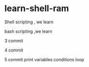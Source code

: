 # learn-shell-ram
 
Shell scripting , we learn 

bash scripting ,we learn


3 commit

4 commit

5 commit
print
variables
conditions
loop